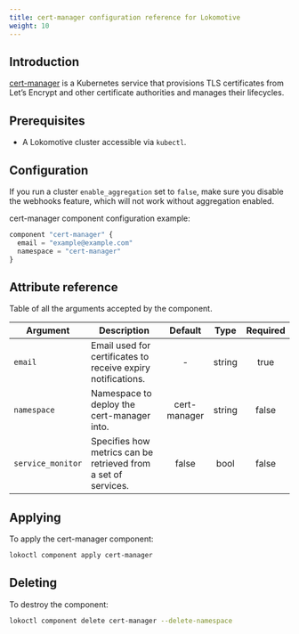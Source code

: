 ```yaml
---
title: cert-manager configuration reference for Lokomotive
weight: 10
---
```


## Introduction

[cert-manager](https://cert-manager.io/docs/) is a Kubernetes service that provisions TLS
certificates from Let’s Encrypt and other certificate authorities and manages their lifecycles.

## Prerequisites

* A Lokomotive cluster accessible via `kubectl`.

## Configuration

If you run a cluster `enable_aggregation` set to `false`, make sure you disable the webhooks
feature, which will not work without aggregation enabled.

cert-manager component configuration example:

```tf
component "cert-manager" {
  email = "example@example.com"
  namespace = "cert-manager"
}
```

## Attribute reference

Table of all the arguments accepted by the component.

| Argument          | Description                                                    |   Default    |  Type  | Required |
|-------------------|----------------------------------------------------------------|:------------:|:------:|:--------:|
| `email`           | Email used for certificates to receive expiry notifications.   |      -       | string |   true   |
| `namespace`       | Namespace to deploy the cert-manager into.                     | cert-manager | string |  false   |
| `service_monitor` | Specifies how metrics can be retrieved from a set of services. |    false     |  bool  |  false   |


## Applying

To apply the cert-manager component:

```bash
lokoctl component apply cert-manager
```
## Deleting

To destroy the component:

```bash
lokoctl component delete cert-manager --delete-namespace
```
